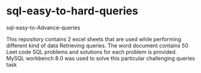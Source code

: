 # sql-easy-to-hard-queries
sql-easy-to-Advance-queries

This repository contains 2 excel sheets that are used while performing different kind of data Retrieving queries.
The word document contains 50 Leet code SQL problems and solutions for each problem is provided.
MySQL workbench 8.0 was used to solve this particular challenging queries task
